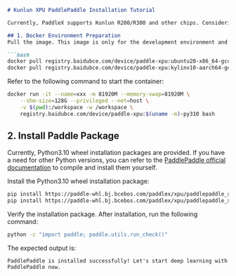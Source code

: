 ```markdown
# Kunlun XPU PaddlePaddle Installation Tutorial

Currently, PaddleX supports Kunlun R200/R300 and other chips. Considering environmental differences, we recommend using the **Kunlun XPU development image officially released by PaddlePaddle**, which is pre-installed with the Kunlun basic runtime environment library (XRE).

## 1. Docker Environment Preparation
Pull the image. This image is only for the development environment and does not include a pre-compiled PaddlePaddle installation package.

```bash
docker pull registry.baidubce.com/device/paddle-xpu:ubuntu20-x86_64-gcc84-py310 # For X86 architecture
docker pull registry.baidubce.com/device/paddle-xpu:kylinv10-aarch64-gcc82-py310 # For ARM architecture
```
Refer to the following command to start the container:

```bash
docker run -it --name=xxx -m 81920M --memory-swap=81920M \
    --shm-size=128G --privileged --net=host \
    -v $(pwd):/workspace -w /workspace \
    registry.baidubce.com/device/paddle-xpu:$(uname -m)-py310 bash
```

## 2. Install Paddle Package
Currently, Python3.10 wheel installation packages are provided. If you have a need for other Python versions, you can refer to the [PaddlePaddle official documentation](https://www.paddlepaddle.org.cn/install/quick) to compile and install them yourself.

Install the Python3.10 wheel installation package:

```bash
pip install https://paddle-whl.bj.bcebos.com/paddlex/xpu/paddlepaddle_xpu-2.6.1-cp310-cp310-linux_x86_64.whl # For X86 architecture
pip install https://paddle-whl.bj.bcebos.com/paddlex/xpu/paddlepaddle_xpu-2.6.1-cp310-cp310-linux_aarch64.whl # For ARM architecture
```

Verify the installation package. After installation, run the following command:

```bash
python -c "import paddle; paddle.utils.run_check()"
```

The expected output is:

```
PaddlePaddle is installed successfully! Let's start deep learning with PaddlePaddle now.
```
```